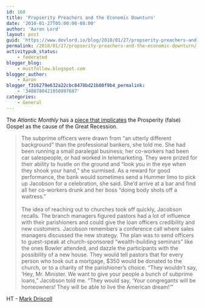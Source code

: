 ```yaml
---
id: 168
title: 'Propserity Preachers and the Economic Downturn'
date: '2010-01-27T05:00:00-08:00'
author: 'Aaron Lord'
layout: post
guid: 'https://www.devlord.io/blog/2010/01/27/propserity-preachers-and-the-economic-downturn/'
permalink: /2010/01/27/propserity-preachers-and-the-economic-downturn/
activitypub_status:
    - federated
blogger_blog:
    - mustfollow.blogspot.com
blogger_author:
    - Aaron
blogger_f316279e632a22cbc8478bd21b80f9b4_permalink:
    - '3488780421050897687'
categories:
    - General
---
```


The <span style="font-style:italic;">Atlantic Monthly</span> has a <a href="http://www.theatlantic.com/doc/200912/rosin-prosperity-gospel/">piece that implicates</a> the Prosperity (false) Gospel as the cause of the Great Recession.<br /><blockquote>The subprime officers were drawn from “an utterly different background” than the professional bankers, she told me. She had been running a small paralegal business; her co-workers had been car salespeople, or had worked in telemarketing. They were prized for their ability to hustle on the ground and “look you in the eye when they shook your hand,” she surmised. As a reward for good performance, the bank would sometimes send a Hummer limo to pick up Jacobson for a celebration, she said. She’d arrive at a bar and find all her co-workers drunk and her boss “doing body shots off a waitress.”<br /><br />The idea of reaching out to churches took off quickly, Jacobson recalls. The branch managers figured pastors had a lot of influence with their parishioners and could give the loan officers credibility and new customers. Jacobson remembers a conference call where sales managers discussed the new strategy. The plan was to send officers to guest-speak at church-sponsored “wealth-building seminars” like the ones Bowler attended, and dazzle the participants with the possibility of a new house. They would tell pastors that for every person who took out a mortgage, $350 would be donated to the church, or to a charity of the parishioner’s choice. “They wouldn’t say, ‘Hey, Mr. Minister. We want to give your people a bunch of subprime loans,” Jacobson told me. “They would say, ‘Your congregants will be homeowners! They will be able to live the American dream!’”</blockquote>HT - <a href="http://www.marshillchurch.org/media/luke/jesus-without-sin">Mark Driscoll</a><div class="blogger-post-footer"></div>